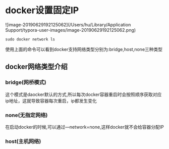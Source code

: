 # docker设置固定IP

![image-20190629192125062](/Users/hu/Library/Application Support/typora-user-images/image-20190629192125062.png)

~~~shell
sudo docker network ls
~~~

​	使用上面的命令可以看到docker支持网络类型分别为:bridge,host,none三种类型

## docker网络类型介绍

### bridge(网桥模式)

​	这个模式是daocker默认的方式,所以每次docker容器重启时会按照顺序获取对应ip地址，这就导致容器每次重启，ip都发生变化

### none(无指定网络)

在启动docker的时候,可以通过—network=none,这样docker就不会给容器分配IP

### host(主机网络)




